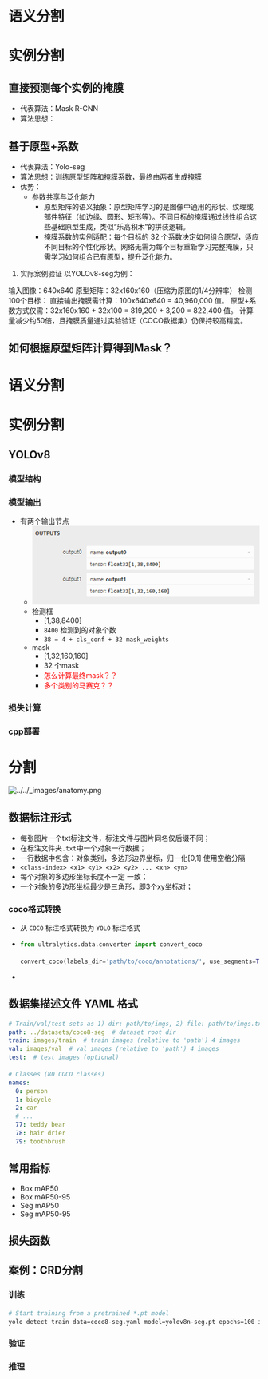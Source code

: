 # 语义分割

# 实例分割

## 直接预测每个实例的掩膜
- 代表算法：Mask R-CNN
- 算法思想：

## 基于原型+系数
- 代表算法：Yolo-seg
- 算法思想：训练原型矩阵和掩膜系数，最终由两者生成掩膜
- 优势：
  - 参数共享与泛化能力
    - 原型矩阵的语义抽象：原型矩阵学习的是图像中通用的形状、纹理或部件特征（如边缘、圆形、矩形等）。不同目标的掩膜通过线性组合这些基础原型生成，类似“乐高积木”的拼装逻辑。
    - 掩膜系数的实例适配：每个目标的 32 个系数决定如何组合原型，适应不同目标的个性化形状。网络无需为每个目标重新学习完整掩膜，只需学习如何组合已有原型，提升泛化能力。

1. 实际案例验证
以YOLOv8-seg为例：

输入图像：640x640
原型矩阵：32x160x160（压缩为原图的1/4分辨率）
检测100个目标：
直接输出掩膜需计算：100x640x640 = 40,960,000 值。
原型+系数方式仅需：32x160x160 + 32x100 = 819,200 + 3,200 = 822,400 值。
计算量减少约50倍，且掩膜质量通过实验验证（COCO数据集）仍保持较高精度。

## 如何根据原型矩阵计算得到Mask？


# 语义分割

# 实例分割
## YOLOv8
### 模型结构
### 模型输出
- 有两个输出节点
  - ![Seg Output](../image_resources/seg_net_output.png)
  - 检测框
    - [1,38,8400]
    - `8400` 检测到的对象个数
    - `38 = 4 + cls_conf + 32 mask_weights`
  - mask
    - [1,32,160,160]
    - 32 个mask
    - <font color=red>怎么计算最终mask？？</font>
    - <font color=red>多个类别的马赛克？？</font>
### 损失计算

### cpp部署



# 分割	

![../../_images/anatomy.png](https://matplotlib.org/stable/_images/anatomy.png)

## 数据标注形式

- 每张图片一个txt标注文件，标注文件与图片同名仅后缀不同；
- 在标注文件夹`.txt`中一个对象一行数据；
- 一行数据中包含：对象类别，多边形边界坐标，归一化[0,1]  使用空格分隔
- `<class-index> <x1> <y1> <x2> <y2> ... <xn> <yn>`
- 每个对象的多边形坐标长度不一定 一致；
- 一个对象的多边形坐标最少是三角形，即3个xy坐标对；

### coco格式转换

- 从 `COCO` 标注格式转换为 `YOLO` 标注格式

- ```python
  from ultralytics.data.converter import convert_coco
  
  convert_coco(labels_dir='path/to/coco/annotations/', use_segments=True)
  ```

- 

## 数据集描述文件 YAML 格式

```yaml
# Train/val/test sets as 1) dir: path/to/imgs, 2) file: path/to/imgs.txt, or 3) list: [path/to/imgs1, path/to/imgs2, ..]
path: ../datasets/coco8-seg  # dataset root dir
train: images/train  # train images (relative to 'path') 4 images
val: images/val  # val images (relative to 'path') 4 images
test:  # test images (optional)

# Classes (80 COCO classes)
names:
  0: person
  1: bicycle
  2: car
  # ...
  77: teddy bear
  78: hair drier
  79: toothbrush
```



## 常用指标

- Box mAP50
- Box mAP50-95
- Seg mAP50
- Seg mAP50-95

## 损失函数



## 案例：CRD分割

### 训练

```bash
# Start training from a pretrained *.pt model
yolo detect train data=coco8-seg.yaml model=yolov8n-seg.pt epochs=100 imgsz=640
```



### 验证

### 推理

